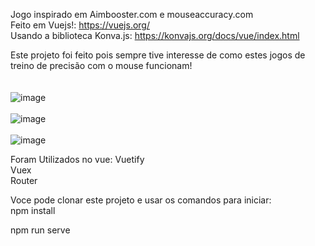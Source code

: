 Jogo inspirado em Aimbooster.com e mouseaccuracy.com<br>
Feito em Vuejs!: https://vuejs.org/<br>
Usando a biblioteca Konva.js: https://konvajs.org/docs/vue/index.html<br>

Este projeto foi feito pois sempre tive interesse de como estes jogos de treino de precisão com o mouse funcionam!<br>
<br><br>
![image](https://user-images.githubusercontent.com/48625121/161442797-4913997b-e75c-4af3-8f93-a28c93349b81.png)
<br><br>
![image](https://user-images.githubusercontent.com/48625121/161442872-b4c5fde7-7ce3-49a2-b0d7-95665bd3cc2e.png)
<br><br>
![image](https://user-images.githubusercontent.com/48625121/161442888-8e32d1c6-f4c9-4779-a2d5-2dc5cc79cddb.png)

Foram Utilizados no vue:
Vuetify<br>
Vuex<br>
Router<br>

Voce pode clonar este projeto e usar os comandos para iniciar:<br>
 npm install<br>
 
 npm run serve<br>
